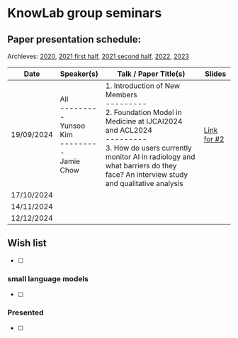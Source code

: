 # KnowLab group seminars

## Paper presentation schedule:

Archieves: [2020](2020-12-18.md), 
[2021 first half](paper-archive-07.2021.md), [2021 second half](paper-archive-12.2021.md), [2022](2022-archive.md), [2023](2023-archive.md)

| Date       | Speaker(s)   | Talk / Paper Title(s)                                                                                                                                             | Slides |
|------------|-----------|----------------------------------------------------------------------------------------------------------------------------------------------------|--------|
| 19/09/2024 | All <br/>---------<br/> Yunsoo Kim <br/>---------<br/> Jamie Chow | 1. Introduction of New Members <br/>---------<br/> 2. Foundation Model in Medicine at IJCAI2024 and ACL2024 <br/>---------<br/> 3. How do users currently monitor AI in radiology and what barriers do they face? An interview study and qualitative analysis | [Link for #2](190924_KnowLab_Seminar_Yunsoo_Kim.pdf) |
| 17/10/2024 |  |  | |
| 14/11/2024 | |  | |
| 12/12/2024 |  |  |  |



## Wish list
- [ ] 
### small language models
- [ ] 
### Presented
- [ ] 
